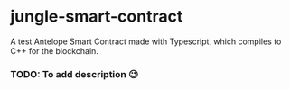# jungle-smart-contract
A test Antelope Smart Contract made with Typescript, which compiles to C++ for the blockchain. 

### TODO: To add description :wink:
